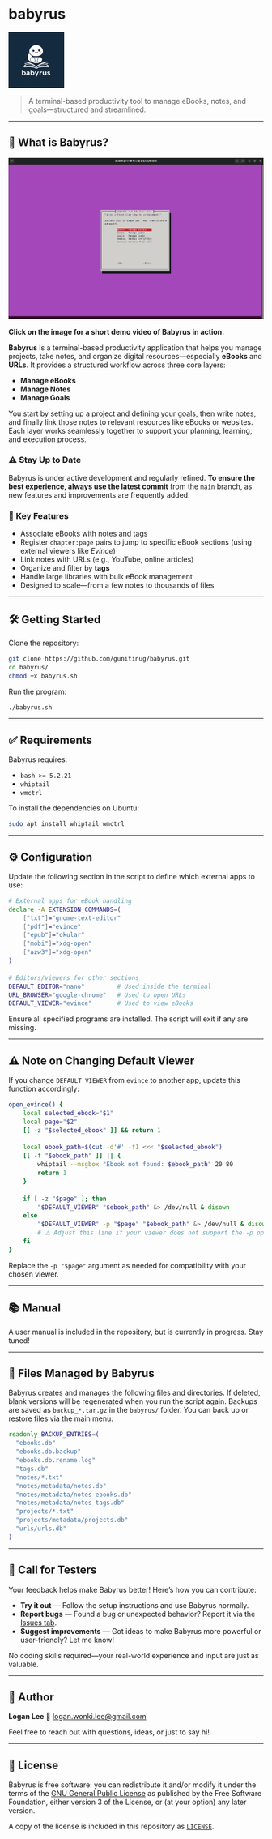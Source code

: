 # babyrus

<img src="./babyrus.jpeg" height="110">

> A terminal-based productivity tool to manage eBooks, notes, and goals—structured and streamlined.

---

## 🚀 What is Babyrus?

[![Watch the demo on YouTube](https://github.com/gunitinug/babyrus/blob/main/babyrus.png)](https://www.youtube.com/watch?v=i6dbxa1750M)

**Click on the image for a short demo video of Babyrus in action.**

**Babyrus** is a terminal-based productivity application that helps you manage projects, take notes, and organize digital resources—especially **eBooks** and **URLs**. It provides a structured workflow across three core layers:

* **Manage eBooks**
* **Manage Notes**
* **Manage Goals**

You start by setting up a project and defining your goals, then write notes, and finally link those notes to relevant resources like eBooks or websites. Each layer works seamlessly together to support your planning, learning, and execution process.

### ⚠️ Stay Up to Date

Babyrus is under active development and regularly refined. **To ensure the best experience, always use the latest commit** from the `main` branch, as new features and improvements are frequently added.

### 📖 Key Features

* Associate eBooks with notes and tags
* Register `chapter:page` pairs to jump to specific eBook sections (using external viewers like *Evince*)
* Link notes with URLs (e.g., YouTube, online articles)
* Organize and filter by **tags**
* Handle large libraries with bulk eBook management
* Designed to scale—from a few notes to thousands of files

---

## 🛠️ Getting Started

Clone the repository:

```bash
git clone https://github.com/gunitinug/babyrus.git
cd babyrus/
chmod +x babyrus.sh
```

Run the program:

```bash
./babyrus.sh
```

---

## ✅ Requirements

Babyrus requires:

* `bash >= 5.2.21`
* `whiptail`
* `wmctrl`

To install the dependencies on Ubuntu:

```bash
sudo apt install whiptail wmctrl
```

---

## ⚙️ Configuration

Update the following section in the script to define which external apps to use:

```bash
# External apps for eBook handling
declare -A EXTENSION_COMMANDS=(
    ["txt"]="gnome-text-editor"
    ["pdf"]="evince"
    ["epub"]="okular"
    ["mobi"]="xdg-open"
    ["azw3"]="xdg-open"
)

# Editors/viewers for other sections
DEFAULT_EDITOR="nano"         # Used inside the terminal
URL_BROWSER="google-chrome"   # Used to open URLs
DEFAULT_VIEWER="evince"       # Used to view eBooks
```

Ensure all specified programs are installed. The script will exit if any are missing.

---

## ⚠️ Note on Changing Default Viewer

If you change `DEFAULT_VIEWER` from `evince` to another app, update this function accordingly:

```bash
open_evince() {
    local selected_ebook="$1"
    local page="$2"
    [[ -z "$selected_ebook" ]] && return 1

    local ebook_path=$(cut -d'#' -f1 <<< "$selected_ebook")
    [[ -f "$ebook_path" ]] || {
        whiptail --msgbox "Ebook not found: $ebook_path" 20 80
        return 1
    }

    if [ -z "$page" ]; then
        "$DEFAULT_VIEWER" "$ebook_path" &> /dev/null & disown
    else
        "$DEFAULT_VIEWER" -p "$page" "$ebook_path" &> /dev/null & disown
        # ⚠️ Adjust this line if your viewer does not support the -p option
    fi
}
```

Replace the `-p "$page"` argument as needed for compatibility with your chosen viewer.

---

## 📚 Manual

A user manual is included in the repository, but is currently in progress. Stay tuned!

---

## 📁 Files Managed by Babyrus

Babyrus creates and manages the following files and directories. If deleted, blank versions will be regenerated when you run the script again. Backups are saved as `backup_*.tar.gz` in the `babyrus/` folder. You can back up or restore files via the main menu.

```bash
readonly BACKUP_ENTRIES=(
  "ebooks.db"
  "ebooks.db.backup"
  "ebooks.db.rename.log"
  "tags.db"
  "notes/*.txt"
  "notes/metadata/notes.db"
  "notes/metadata/notes-ebooks.db"
  "notes/metadata/notes-tags.db"
  "projects/*.txt"
  "projects/metadata/projects.db"
  "urls/urls.db"
)
```

---

## 🧪 Call for Testers

Your feedback helps make Babyrus better! Here’s how you can contribute:

* **Try it out** — Follow the setup instructions and use Babyrus normally.
* **Report bugs** — Found a bug or unexpected behavior? Report it via the [Issues tab](https://github.com/gunitinug/babyrus/issues).
* **Suggest improvements** — Got ideas to make Babyrus more powerful or user-friendly? Let me know!

No coding skills required—your real-world experience and input are just as valuable.

---

## 👤 Author

**Logan Lee**
📧 [logan.wonki.lee@gmail.com](mailto:logan.wonki.lee@gmail.com)

Feel free to reach out with questions, ideas, or just to say hi!

---

## 📝 License

Babyrus is free software: you can redistribute it and/or modify it under the terms of the [GNU General Public License](https://www.gnu.org/licenses/gpl-3.0.html) as published by the Free Software Foundation, either version 3 of the License, or (at your option) any later version.

A copy of the license is included in this repository as [`LICENSE`](./LICENSE).
